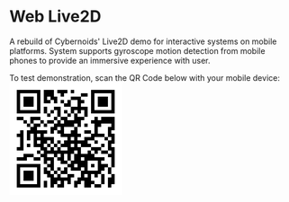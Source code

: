 Web Live2D
==========

A rebuild of Cybernoids' Live2D demo for interactive systems on mobile platforms.
System supports gyroscope motion detection from mobile phones to provide an immersive experience with user.

To test demonstration, scan the QR Code below with your mobile device:
![QR Code](qr_code.png)
